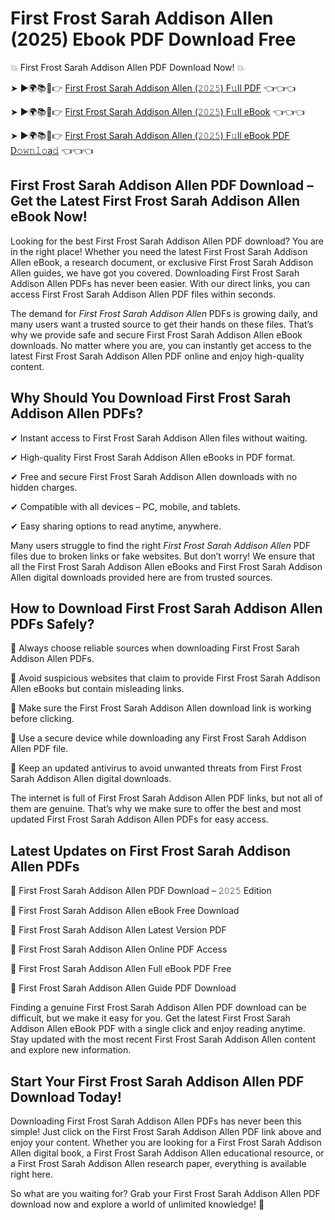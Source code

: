 # First Frost Sarah Addison Allen (2025) Ebook PDF Download Free

💥 First Frost Sarah Addison Allen PDF Download Now! 💥

➤ ►🌍📚📱👉 [First Frost Sarah Addison Allen (𝟸𝟶𝟸𝟻) F𝚞ll PDF](https://getpdf.xyz/first-frost-sarah-addison-allen) 👈👈👈


➤ ►🌍📚📱👉 [First Frost Sarah Addison Allen (𝟸𝟶𝟸𝟻) F𝚞ll eBook](https://getpdf.xyz/first-frost-sarah-addison-allen) 👈👈👈


➤ ►🌍📚📱👉 [First Frost Sarah Addison Allen (𝟸𝟶𝟸𝟻) F𝚞ll eBook PDF D𝚘𝚠𝚗𝚕𝚘a𝚍](https://getpdf.xyz/first-frost-sarah-addison-allen) 👈👈👈


## First Frost Sarah Addison Allen PDF Download – Get the Latest First Frost Sarah Addison Allen eBook Now!

Looking for the best First Frost Sarah Addison Allen PDF download? You are in the right place! Whether you need the latest First Frost Sarah Addison Allen eBook, a research document, or exclusive First Frost Sarah Addison Allen guides, we have got you covered. Downloading First Frost Sarah Addison Allen PDFs has never been easier. With our direct links, you can access First Frost Sarah Addison Allen PDF files within seconds.

The demand for *First Frost Sarah Addison Allen* PDFs is growing daily, and many users want a trusted source to get their hands on these files. That’s why we provide safe and secure First Frost Sarah Addison Allen eBook downloads. No matter where you are, you can instantly get access to the latest First Frost Sarah Addison Allen PDF online and enjoy high-quality content.

## Why Should You Download First Frost Sarah Addison Allen PDFs?

✔ Instant access to First Frost Sarah Addison Allen files without waiting.

✔ High-quality First Frost Sarah Addison Allen eBooks in PDF format.

✔ Free and secure First Frost Sarah Addison Allen downloads with no hidden charges.

✔ Compatible with all devices – PC, mobile, and tablets.

✔ Easy sharing options to read anytime, anywhere.

Many users struggle to find the right *First Frost Sarah Addison Allen* PDF files due to broken links or fake websites. But don’t worry! We ensure that all the First Frost Sarah Addison Allen eBooks and First Frost Sarah Addison Allen digital downloads provided here are from trusted sources.

## How to Download First Frost Sarah Addison Allen PDFs Safely?

📌 Always choose reliable sources when downloading First Frost Sarah Addison Allen PDFs.

📌 Avoid suspicious websites that claim to provide First Frost Sarah Addison Allen eBooks but contain misleading links.

📌 Make sure the First Frost Sarah Addison Allen download link is working before clicking.

📌 Use a secure device while downloading any First Frost Sarah Addison Allen PDF file.

📌 Keep an updated antivirus to avoid unwanted threats from First Frost Sarah Addison Allen digital downloads.

The internet is full of First Frost Sarah Addison Allen PDF links, but not all of them are genuine. That’s why we make sure to offer the best and most updated First Frost Sarah Addison Allen PDFs for easy access.

## Latest Updates on First Frost Sarah Addison Allen PDFs

🔹 First Frost Sarah Addison Allen PDF Download – 𝟸𝟶𝟸𝟻 Edition

🔹 First Frost Sarah Addison Allen eBook Free Download

🔹 First Frost Sarah Addison Allen Latest Version PDF

🔹 First Frost Sarah Addison Allen Online PDF Access

🔹 First Frost Sarah Addison Allen Full eBook PDF Free

🔹 First Frost Sarah Addison Allen Guide PDF Download

Finding a genuine First Frost Sarah Addison Allen PDF download can be difficult, but we make it easy for you. Get the latest First Frost Sarah Addison Allen eBook PDF with a single click and enjoy reading anytime. Stay updated with the most recent First Frost Sarah Addison Allen content and explore new information.

## Start Your First Frost Sarah Addison Allen PDF Download Today!

Downloading First Frost Sarah Addison Allen PDFs has never been this simple! Just click on the First Frost Sarah Addison Allen PDF link above and enjoy your content. Whether you are looking for a First Frost Sarah Addison Allen digital book, a First Frost Sarah Addison Allen educational resource, or a First Frost Sarah Addison Allen research paper, everything is available right here.

So what are you waiting for? Grab your First Frost Sarah Addison Allen PDF download now and explore a world of unlimited knowledge! 🚀